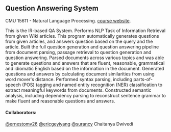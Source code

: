 ## Question Answering System

CMU 15611 - Natural Language Processing. [course website](http://demo.clab.cs.cmu.edu/NLP/).

This is the IR-based QA System. Performs NLP Task of Information Retrieval from given Wiki articles. This program automatically generates questions from given articles, and answers question based on the query and the article. Built the full question generation and question answering pipeline from document parsing, passage retrieval to question generation and question answering. Parsed documents across various topics and was able to generate questions and answers that are fluent, reasonable, grammatical and idiomatic English based on the information in the document. Generated questions and answers by calculating document similarities from using word mover's distance. Performed syntax parsing, including parts-of-speech (POS) tagging and named entity recognition (NER) classification to extract meaningful keywords from documents. Constructed semantic analysis, including dependency parsing to reconstruct sentence grammar to make fluent and reasonable questions and answers.


#### Collaborators:
[@ernestomv26](https://github.com/ernestomv26/)
[@ericgeyiyang](https://github.com/ericgeyiyang/)
[@surancy](https://github.com/surancy/)
Chaitanya Dwivedi
